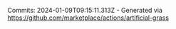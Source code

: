 Commits: 2024-01-09T09:15:11.313Z - Generated via https://github.com/marketplace/actions/artificial-grass
<br>

